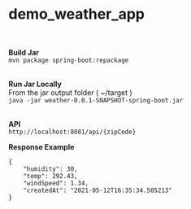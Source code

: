 # demo_weather_app
 <br />
 
**Build Jar** <br />
```mvn package spring-boot:repackage```
 <br />
 <br />

**Run Jar Locally** <br />
From the jar output folder ( ~/target ) <br />
```java -jar weather-0.0.1-SNAPSHOT-spring-boot.jar```
 <br />
  <br />
  
**API** <br />
```http://localhost:8081/api/{zipCode}```

**Response Example** <br />
```
{
    "humidity": 30,
    "temp": 292.43,
    "windSpeed": 1.34,
    "createdAt": "2021-05-12T16:35:34.505213"
}
```
